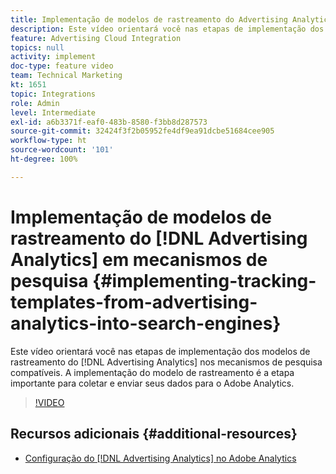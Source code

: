 ```yaml
---
title: Implementação de modelos de rastreamento do Advertising Analytics em mecanismos de pesquisa
description: Este vídeo orientará você nas etapas de implementação dos modelos de rastreamento do Advertising Analytics nos mecanismos de pesquisa compatíveis. A implementação do modelo de rastreamento é a etapa importante para coletar e enviar seus dados para o Adobe Analytics.
feature: Advertising Cloud Integration
topics: null
activity: implement
doc-type: feature video
team: Technical Marketing
kt: 1651
topic: Integrations
role: Admin
level: Intermediate
exl-id: a6b3371f-eaf0-483b-8580-f3bb8d287573
source-git-commit: 32424f3f2b05952fe4df9ea91dcbe51684cee905
workflow-type: ht
source-wordcount: '101'
ht-degree: 100%

---
```


# Implementação de modelos de rastreamento do [!DNL Advertising Analytics] em mecanismos de pesquisa {#implementing-tracking-templates-from-advertising-analytics-into-search-engines}

Este vídeo orientará você nas etapas de implementação dos modelos de rastreamento do [!DNL Advertising Analytics] nos mecanismos de pesquisa compatíveis. A implementação do modelo de rastreamento é a etapa importante para coletar e enviar seus dados para o Adobe Analytics.

>[!VIDEO](https://video.tv.adobe.com/v/23120/?quality=12)

## Recursos adicionais {#additional-resources}

* [Configuração do  [!DNL Advertising Analytics] no Adobe Analytics](https://experienceleague.adobe.com/docs/analytics-learn/tutorials/integrations/ad-cloud/configuring-advertising-analytics.html?lang=pt-BR)
